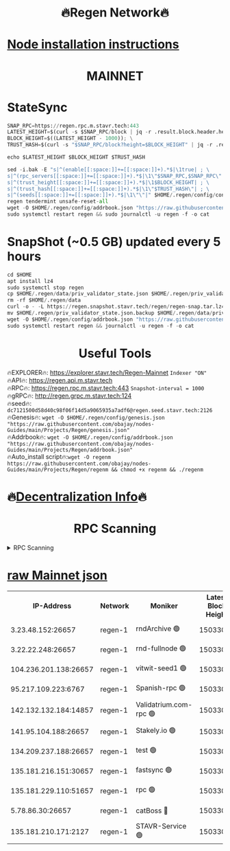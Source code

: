 <h1 align="center"> 🔥Regen Network🔥</h1>

[Node installation instructions](https://github.com/obajay/nodes-Guides/tree/main/Projects/Regen)
=
<h1 align="center"> MAINNET</h1>

# StateSync
```python
SNAP_RPC=https://regen.rpc.m.stavr.tech:443
LATEST_HEIGHT=$(curl -s $SNAP_RPC/block | jq -r .result.block.header.height); \
BLOCK_HEIGHT=$((LATEST_HEIGHT - 1000)); \
TRUST_HASH=$(curl -s "$SNAP_RPC/block?height=$BLOCK_HEIGHT" | jq -r .result.block_id.hash)

echo $LATEST_HEIGHT $BLOCK_HEIGHT $TRUST_HASH

sed -i.bak -E "s|^(enable[[:space:]]+=[[:space:]]+).*$|\1true| ; \
s|^(rpc_servers[[:space:]]+=[[:space:]]+).*$|\1\"$SNAP_RPC,$SNAP_RPC\"| ; \
s|^(trust_height[[:space:]]+=[[:space:]]+).*$|\1$BLOCK_HEIGHT| ; \
s|^(trust_hash[[:space:]]+=[[:space:]]+).*$|\1\"$TRUST_HASH\"| ; \
s|^(seeds[[:space:]]+=[[:space:]]+).*$|\1\"\"|" $HOME/.regen/config/config.toml
regen tendermint unsafe-reset-all
wget -O $HOME/.regen/config/addrbook.json "https://raw.githubusercontent.com/obajay/nodes-Guides/main/Projects/Regen/addrbook.json"
sudo systemctl restart regen && sudo journalctl -u regen -f -o cat
```
# SnapShot (~0.5 GB) updated every 5 hours
```python
cd $HOME
apt install lz4
sudo systemctl stop regen
cp $HOME/.regen/data/priv_validator_state.json $HOME/.regen/priv_validator_state.json.backup
rm -rf $HOME/.regen/data
curl -o - -L https://regen.snapshot.stavr.tech/regen/regen-snap.tar.lz4 | lz4 -c -d - | tar -x -C $HOME/.regen --strip-components 2
mv $HOME/.regen/priv_validator_state.json.backup $HOME/.regen/data/priv_validator_state.json
wget -O $HOME/.regen/config/addrbook.json "https://raw.githubusercontent.com/obajay/nodes-Guides/main/Projects/Regen/addrbook.json"
sudo systemctl restart regen && journalctl -u regen -f -o cat
```

 <h1 align="center"> Useful Tools</h1>

🔥EXPLORER🔥:     https://explorer.stavr.tech/Regen-Mainnet        `Indexer "ON"` \
🔥API🔥:          https://regen.api.m.stavr.tech \
🔥RPC🔥:          https://regen.rpc.m.stavr.tech:443              `Snapshot-interval = 1000` \
🔥gRPC🔥:         http://regen.grpc.m.stavr.tech:124 \
🔥seed🔥:      `dc7121500d58d40c98f06f14d5a9065935a7adf6@regen.seed.stavr.tech:2126` \
🔥Genesis🔥:   `wget -O $HOME/.regen/config/genesis.json "https://raw.githubusercontent.com/obajay/nodes-Guides/main/Projects/Regen/genesis.json"` \
🔥Addrbook🔥:  `wget -O $HOME/.regen/config/addrbook.json "https://raw.githubusercontent.com/obajay/nodes-Guides/main/Projects/Regen/addrbook.json"` \
🔥Auto_install script🔥:`wget -O regenm https://raw.githubusercontent.com/obajay/nodes-Guides/main/Projects/Regen/regenm && chmod +x regenm && ./regenm`

🔥[Decentralization Info](https://github.com/obajay/StateSync-snapshots/tree/main/Projects/Regen/Decentralization)🔥
=
<h1 align="center"> RPC Scanning</h1>

<details>
<summary>RPC Scanning</summary>

<h2 align="center"> We scan nodes in real time every 4 hours. And we provide the final result of RPC endpoints.
We cannot influence the operation of these nodes in any way. </h2>


```python
If Voting Power is higher than 0 --> then the Node is a validator of the network and may be subject to attack and be a potential threat to the chain.
```
```python
We marked such validators with a red symbol
```

</details>

[raw Mainnet json](https://rpc-check.regenm.stavr.tech/regenm/rpc-regenm-result.json)
=


<table><tr><th>IP-Address</th><th>Network</th><th>Moniker</th><th>Latest Block Height</th><th>Earliest Block Height</th><th>Catching Up</th><th>Tx Index</th><th>Voting Power</th><th>Scan Time</th></tr><tr><td>3.23.48.152:26657</td><td>regen-1</td><td>rndArchive 🟢</td><td>15033005</td><td>1</td><td>False</td><td>on</td><td>0</td><td>2024-03-08T17:20:28.129865222UTC</td></tr><tr><td>3.22.22.248:26657</td><td>regen-1</td><td>rnd-fullnode 🟢</td><td>15033004</td><td>4134001</td><td>False</td><td>on</td><td>0</td><td>2024-03-08T17:20:25.472488787UTC</td></tr><tr><td>104.236.201.138:26657</td><td>regen-1</td><td>vitwit-seed1 🟢</td><td>15033000</td><td>8943001</td><td>False</td><td>on</td><td>0</td><td>2024-03-08T17:19:57.614508565UTC</td></tr><tr><td>95.217.109.223:6767</td><td>regen-1</td><td>Spanish-rpc 🟢</td><td>15033008</td><td>10068001</td><td>False</td><td>on</td><td>0</td><td>2024-03-08T17:20:45.253654348UTC</td></tr><tr><td>142.132.132.184:14857</td><td>regen-1</td><td>Validatrium.com-rpc 🟢</td><td>15033008</td><td>11175001</td><td>False</td><td>on</td><td>0</td><td>2024-03-08T17:20:45.467267644UTC</td></tr><tr><td>141.95.104.188:26657</td><td>regen-1</td><td>Stakely.io 🟢</td><td>15033001</td><td>13442501</td><td>False</td><td>on</td><td>0</td><td>2024-03-08T17:20:18.675920813UTC</td></tr><tr><td>134.209.237.188:26657</td><td>regen-1</td><td>test 🟢</td><td>15033010</td><td>13992001</td><td>False</td><td>on</td><td>0</td><td>2024-03-08T17:20:55.946532146UTC</td></tr><tr><td>135.181.216.151:30657</td><td>regen-1</td><td>fastsync 🟢</td><td>15033006</td><td>14457001</td><td>False</td><td>off</td><td>0</td><td>2024-03-08T17:20:32.749577677UTC</td></tr><tr><td>135.181.229.110:51657</td><td>regen-1</td><td>rpc 🟢</td><td>15033003</td><td>14844001</td><td>False</td><td>on</td><td>0</td><td>2024-03-08T17:20:16.384332600UTC</td></tr><tr><td>5.78.86.30:26657</td><td>regen-1</td><td>catBoss 🔴</td><td>15033011</td><td>14962001</td><td>False</td><td>on</td><td>9022493589</td><td>2024-03-08T17:21:05.043138847UTC</td></tr><tr><td>135.181.210.171:2127</td><td>regen-1</td><td>STAVR-Service 🟢</td><td>15033012</td><td>15030801</td><td>False</td><td>on</td><td>0</td><td>2024-03-08T17:21:11.465325426UTC</td></tr></table>
